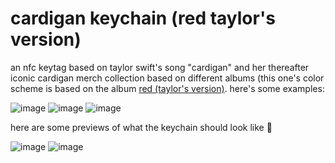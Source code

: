 # cardigan keychain (red taylor's version)

an nfc keytag based on taylor swift's song "cardigan" and her thereafter iconic cardigan merch collection based on different albums (this one's color scheme is based on the album [red (taylor's version)](https://open.spotify.com/album/6kZ42qRrzov54LcAk4onW9). here's some examples:

![image](https://github.com/user-attachments/assets/5a4c4327-4f1e-41b9-9b34-658d273cdd6a)
![image](https://github.com/user-attachments/assets/4ddbd466-debb-455e-ba5d-6b039d44572d)
![image](https://github.com/user-attachments/assets/6a42419e-b282-4d49-84a7-91972059cf20)

here are some previews of what the keychain should look like 👀

![image](https://github.com/user-attachments/assets/d36c2dce-c820-4c58-988f-c702135e2ef2)
![image](https://github.com/user-attachments/assets/e3f903e0-9736-4530-90f7-7675ffc1e820)

